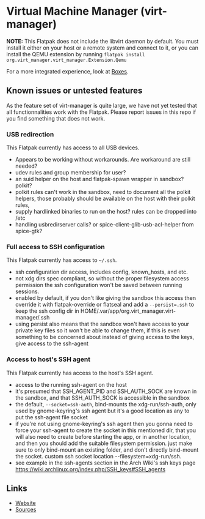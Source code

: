 # Virtual Machine Manager (virt-manager)

**NOTE:** This Flatpak does not include the libvirt daemon by default. You must install it
either on your host or a remote system and connect to it, or you can install the QEMU extension by running `flatpak install org.virt_manager.virt_manager.Extension.Qemu`

For a more integrated experience, look at
[Boxes](https://flathub.org/apps/org.gnome.Boxes).

## Known issues or untested features

As the feature set of virt-manager is quite large, we have not yet tested that
all functionnalities work with the Flatpak. Please report issues in this repo
if you find something that does not work.

### USB redirection

This Flatpak currently has access to all USB devices.

* Appears to be working without workarounds. Are workaround are still needed?
* udev rules and group membership for user?
* an suid helper on the host and flatpak-spawn wrapper in sandbox? polkit?
* polkit rules can't work in the sandbox, need to document all the polkit
  helpers, those probably should be available on the host with their polkit
  rules,
* supply hardlinked binaries to run on the host? rules can be dropped into /etc
* handling usbredirserver calls? or spice-client-glib-usb-acl-helper from
  spice-gtk?

### Full access to SSH configuration

This Flatpak currently has access to `~/.ssh`.

* ssh configuration dir access, includes config, known_hosts, and etc.
* not xdg dirs spec compliant, so without the proper filesystem access
  permission the ssh configuration won't be saved between running sessions.
* enabled by default, if you don't like giving the sandbox this access then
  override it with flatpak-override or flatseal and add a `--persist=.ssh` to
  keep the ssh config dir in HOME/.var/app/org.virt_manager.virt-manager/.ssh
* using persist also means that the sandbox won't have access to your private
  key files so it won't be able to change them, if this is even something to be
  concerned about instead of giving access to the keys, give access to the
  ssh-agent

### Access to host's SSH agent

This Flatpak currently has access to the host's SSH agent.

* access to the running ssh-agent on the host
* it's presumed that SSH_AGENT_PID and SSH_AUTH_SOCK are known in the sandbox,
  and that SSH_AUTH_SOCK is accessible in the sandbox
* the default, `--socket=ssh-auth`, bind-mounts the xdg-run/ssh-auth, only used
  by gnome-keyring's ssh agent but it's a good location as any to put the
  ssh-agent file socket
* if you're not using gnome-keyring's ssh agent then you gonna need to force
  your ssh-agent to create the socket in this mentioned dir, that you will also
  need to create before starting the app, or in another location, and then you
  should add the suitable filesystem permission. just make sure to only
  bind-mount an existing folder, and don't directly bind-mount the socket.
  custom ssh socket location --filesystem=xdg-run/ssh.
* see example in the ssh-agents section in the Arch Wiki's ssh keys page
  https://wiki.archlinux.org/index.php/SSH_keys#SSH_agents

## Links

- [Website](https://virt-manager.org/)
- [Sources](https://github.com/virt-manager/virt-manager)
